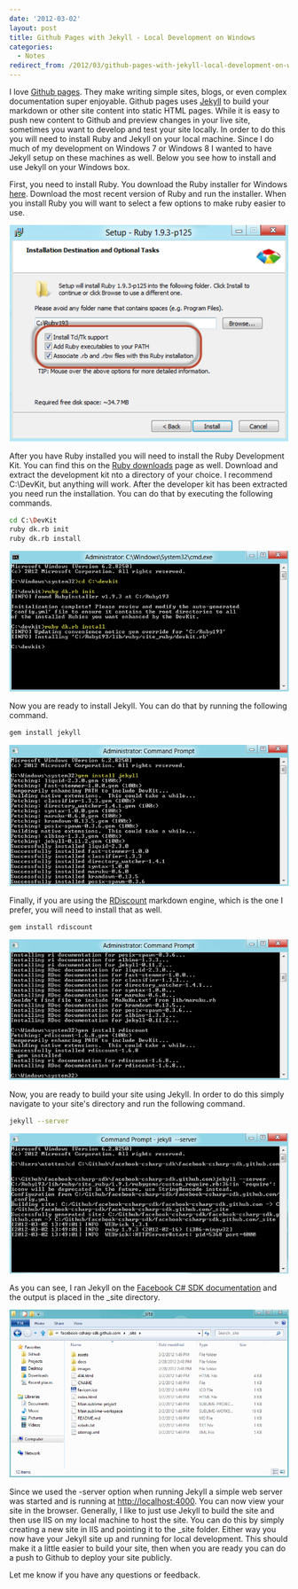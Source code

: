 ```yaml
---
date: '2012-03-02'
layout: post
title: Github Pages with Jekyll - Local Development on Windows
categories:
  - Notes
redirect_from: /2012/03/github-pages-with-jekyll-local-development-on-windows/
---
```


I love [Github pages](http://pages.github.com). They make writing simple sites, blogs, or even complex documentation super enjoyable. Github pages uses [Jekyll](https://github.com/mojombo/jekyll) to build your markdown or other site content into static HTML pages. While it is easy to push new content to Github and preview changes in your live site, sometimes you want to develop and test your site locally. In order to do this you will need to install Ruby and Jekyll on your local machine. Since I do much of my development on Windows 7 or Windows 8 I wanted to have Jekyll setup on these machines as well. Below you see how to install and use Jekyll on your Windows box.

First, you need to install Ruby. You download the Ruby installer for Windows [here](http://rubyinstaller.org/downloads/). Download the most recent version of Ruby and run the installer. When you install Ruby you will want to select a few options to make ruby easier to use.

![](/images/2012/03/rubyinstall21.png)

After you have Ruby installed you will need to install the Ruby Development Kit. You can find this on the [Ruby downloads](http://rubyinstaller.org/downloads/) page as well. Download and extract the development kit nto a directory of your choice. I recommend C:\DevKit, but anything will work. After the developer kit has been extracted you need run the installation. You can do that by executing the following commands.

```bash
cd C:\DevKit
ruby dk.rb init
ruby dk.rb install
```

![](/images/2012/03/devkitinstall1.png)

Now you are ready to install Jekyll. You can do that by running the following command.

```bash
gem install jekyll
```

![](/images/2012/03/geminstalljekyll.png)

Finally, if you are using the [RDiscount](https://github.com/rtomayko/rdiscount) markdown engine, which is the one I prefer, you will need to install that as well.

```bash
gem install rdiscount
```

![](/images/2012/03/rdiscountinstall.png)

Now, you are ready to build your site using Jekyll. In order to do this simply navigate to your site's directory and run the following command.

```bash
jekyll --server
```

![](/images/2012/03/jekyllserver.png)

As you can see, I ran Jekyll on the [Facebook C# SDK documentation](https://github.com/facebook-csharp-sdk/facebook-csharp-sdk.github.com) and the output is placed in the _site directory.

![](/images/2012/03/sitedir.png)

Since we used the -server option when running Jekyll a simple web server was started and is running at [http://localhost:4000](http://localhost:4000). You can now view your site in the browser. Generally, I like to just use Jekyll to build the site and then use IIS on my local machine to host the site. You can do this by simply creating a new site in IIS and pointing it to the _site folder. Either way you now have your Jekyll site up and running for local development. This should make it a little easier to build your site, then when you are ready you can do a push to Github to deploy your site publicly.

Let me know if you have any questions or feedback.

